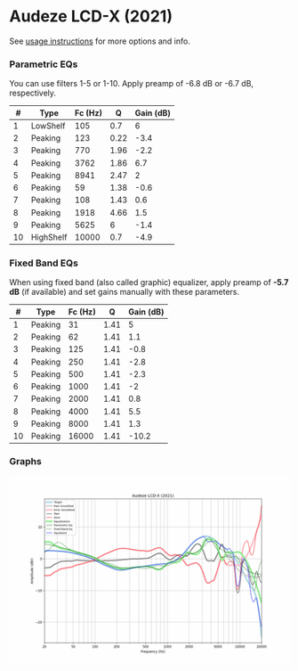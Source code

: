 # Audeze LCD-X (2021)
See [usage instructions](https://github.com/jaakkopasanen/AutoEq#usage) for more options and info.

### Parametric EQs
You can use filters 1-5 or 1-10. Apply preamp of -6.8 dB or -6.7 dB, respectively.

|   # | Type      |   Fc (Hz) |    Q |   Gain (dB) |
|-----|-----------|-----------|------|-------------|
|   1 | LowShelf  |       105 | 0.7  |         6   |
|   2 | Peaking   |       123 | 0.22 |        -3.4 |
|   3 | Peaking   |       770 | 1.96 |        -2.2 |
|   4 | Peaking   |      3762 | 1.86 |         6.7 |
|   5 | Peaking   |      8941 | 2.47 |         2   |
|   6 | Peaking   |        59 | 1.38 |        -0.6 |
|   7 | Peaking   |       108 | 1.43 |         0.6 |
|   8 | Peaking   |      1918 | 4.66 |         1.5 |
|   9 | Peaking   |      5625 | 6    |        -1.4 |
|  10 | HighShelf |     10000 | 0.7  |        -4.9 |

### Fixed Band EQs
When using fixed band (also called graphic) equalizer, apply preamp of **-5.7 dB** (if available) and set gains manually with these parameters.

|   # | Type    |   Fc (Hz) |    Q |   Gain (dB) |
|-----|---------|-----------|------|-------------|
|   1 | Peaking |        31 | 1.41 |         5   |
|   2 | Peaking |        62 | 1.41 |         1.1 |
|   3 | Peaking |       125 | 1.41 |        -0.8 |
|   4 | Peaking |       250 | 1.41 |        -2.8 |
|   5 | Peaking |       500 | 1.41 |        -2.3 |
|   6 | Peaking |      1000 | 1.41 |        -2   |
|   7 | Peaking |      2000 | 1.41 |         0.8 |
|   8 | Peaking |      4000 | 1.41 |         5.5 |
|   9 | Peaking |      8000 | 1.41 |         1.3 |
|  10 | Peaking |     16000 | 1.41 |       -10.2 |

### Graphs
![](./Audeze%20LCD-X%20(2021).png)
